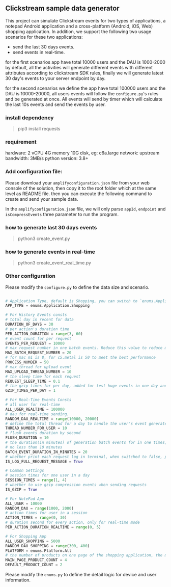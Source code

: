 ## Clickstream sample data generator

This project can simulate Clickstream events for two types of applications, a notepad Android application and a
cross-platform (Android, iOS, Web) shopping application. In addition, we support the following two usage scenarios for
these two applications:

* send the last 30 days events.
* send events in real-time.

for the first scenarios app have total 10000 users and the DAU is 1000-2000 by default, all the activities will
generate different events with different attributes according to clickstream SDK rules, finally we will generate
latest 30 day's events to your server endpoint by day.

for the second scenarios we define the app have total 100000 users and the DAU is 10000-20000, all users events
will follow the `configure.py`'s rules and be generated at once. All events will send by timer which will calculate the
last 10s events and send the events by user.

### install dependency

> pip3 install requests

### requirement

hardware: 2 vCPU 4G memory 10G disk, eg: c6a.large
network: upstream bandwidth: 3MB/s
python version: 3.8+

### Add configuration file:

Please download your `amplifyconfiguration.json` file from your web console of the solution, then copy it to the root
folder which at the same level as README file. then you can execute the following command to create and send your sample
data.

In the `amplifyconfiguration.json` file, we will only parse `appId`, `endpoint` and `isCompressEvents` three parameter
to run the program.

### how to generate last 30 days events

> python3 create_event.py

### how to generate events in real-time

> python3 create_event_real_time.py

### Other configuration

Please modify the `configure.py` to define the data size and scenario.

```python

# Application Type, default is Shopping, you can switch to `enums.Application.NotePad` to send NotePad events.
APP_TYPE = enums.Application.Shopping

# For History Events consts
# total day in recent for data
DURATION_OF_DAYS = 30
# per action's duration time
PER_ACTION_DURATION = range(3, 60)
# event count for per request
EVENTS_PER_REQUEST = 10000
# max request number in one batch events. Reduce this value to reduce memory usage. 
MAX_BATCH_REQUEST_NUMBER = 20
# for mac m1 is 8, for c5.metal is 50 to meet the best performance
PROCESS_NUMBER = 50
# max thread for upload event
MAX_UPLOAD_THREAD_NUMBER = 10
# the sleep time for each request
REQUEST_SLEEP_TIME = 0.1
# the gzip times for per day, added for test huge events in one day and reduce memory usage
GZIP_TIMES_PER_DAY = 1

# For Real-Time Events Consts
# all user for real-time
ALL_USER_REALTIME = 100000
# dau for real-time sending.
RANDOM_DAU_REALTIME = range(10000, 20000)
# define the total thread for a day to handle the user's event generate and sending
THREAD_NUMBER_FOR_USER = 10
# flush events duration by second
FLUSH_DURATION = 10
# the duration(in minutes) of generation batch events for in one times, use this parameter to reduce memory usage
# no less than 10 minutes
BATCH_EVENT_DURATION_IN_MINUTES = 20
# whether print each request log in terminal, when switched to false, print every 100 requests.
IS_LOG_FULL_REQUEST_MESSAGE = True

# Common Settings
# session times for one user in a day
SESSION_TIMES = range(1, 4)
# whether to use gzip compression events when sending requests
IS_GZIP = True

# For NotePad App
ALL_USER = 10000
RANDOM_DAU = range(1000, 2000)
# action times for user in a session 
ACTION_TIMES = range(0, 30)
# duration second for every action, only for real-time mode
PER_ACTION_DURATION_REALTIME = range(0, 5)

# For Shopping App
ALL_USER_SHOPPING = 5000
RANDOM_DAU_SHOPPING = range(300, 400)
PLATFORM = enums.Platform.All
# the number of products on one page of the shopping application, the minimum value is 2
MAIN_PAGE_PRODUCT_COUNT = 4
DEFAULT_PRODUCT_COUNT = 2


```

Please modify the `enums.py` to define the detail logic for device and user information. 

